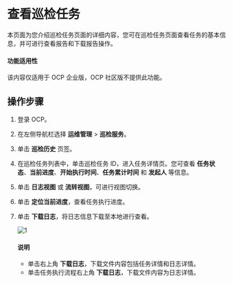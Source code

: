 # 查看巡检任务

本页面为您介绍巡检任务页面的详细内容，您可在巡检任务页面查看任务的基本信息，并可进行查看报告和下载报告操作。

<main id="notice" type='notice'>
<h4>功能适用性</h4>
<p>该内容仅适用于 OCP 企业版，OCP 社区版不提供此功能。</p>

## 操作步骤

1. 登录 OCP。

2. 在左侧导航栏选择 **运维管理** > **巡检服务**。

3. 单击 **巡检历史** 页签。

4. 在巡检任务列表中，单击巡检任务 ID，进入任务详情页。您可查看 **任务状态**、**当前进度**、**开始执行时间**、**任务累计时间** 和 **发起人** 等信息。

5. 单击 **日志视图** 或 **流转视图**，可进行视图切换。

6. 单击 **定位当前进度**，查看任务执行进度。

7. 单击 **下载日志**，将日志信息下载至本地进行查看。

    ![1](https://obbusiness-private.oss-cn-shanghai.aliyuncs.com/doc/img/ocp/%E6%9F%A5%E7%9C%8B%E5%B7%A1%E6%A3%80%E4%BB%BB%E5%8A%A1.png)

   <main id="notice" type='explain'>
    <h4>说明</h4>
    <ul>
    <li>单击右上角 <strong>下载日志</strong>，下载文件内容包括任务详情和日志详情。</li>
    <li>单击任务执行流程右上角 <strong>下载日志</strong>，下载文件内容为日志详情。</li>
    </ul>
   </main>
